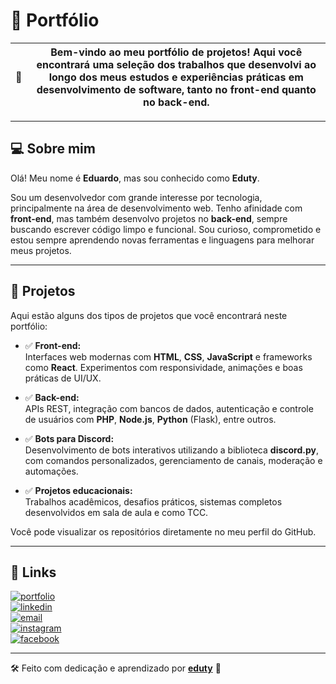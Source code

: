 # 📍 Portfólio

| 📖 | Bem-vindo ao meu portfólio de projetos! Aqui você encontrará uma seleção dos trabalhos que desenvolvi ao longo dos meus estudos e experiências práticas em desenvolvimento de software, tanto no **front-end** quanto no **back-end**. |
| --- | --- |

---

## 💻 Sobre mim

Olá! Meu nome é **Eduardo**, mas sou conhecido como **Eduty**.

Sou um desenvolvedor com grande interesse por tecnologia, principalmente na área de desenvolvimento web. Tenho afinidade com **front-end**, mas também desenvolvo projetos no **back-end**, sempre buscando escrever código limpo e funcional. Sou curioso, comprometido e estou sempre aprendendo novas ferramentas e linguagens para melhorar meus projetos.

---

## 🚀 Projetos

Aqui estão alguns dos tipos de projetos que você encontrará neste portfólio:

- ✅ **Front-end:**  
  Interfaces web modernas com **HTML**, **CSS**, **JavaScript** e frameworks como **React**. Experimentos com responsividade, animações e boas práticas de UI/UX.

- ✅ **Back-end:**  
  APIs REST, integração com bancos de dados, autenticação e controle de usuários com **PHP**, **Node.js**, **Python** (Flask), entre outros.

- ✅ **Bots para Discord:**  
  Desenvolvimento de bots interativos utilizando a biblioteca **discord.py**, com comandos personalizados, gerenciamento de canais, moderação e automações.

- ✅ **Projetos educacionais:**  
  Trabalhos acadêmicos, desafios práticos, sistemas completos desenvolvidos em sala de aula e como TCC.

Você pode visualizar os repositórios diretamente no meu perfil do GitHub.

---

## 🔗 Links

[![portfolio](https://img.shields.io/badge/my_portfolio-000?style=for-the-badge&logo=ko-fi&logoColor=white)](https://eduty5665.github.io/Portifolio/)  
[![linkedin](https://img.shields.io/badge/-LinkedIn-%230077B5?style=for-the-badge&logo=linkedin&logoColor=white)](https://www.linkedin.com/in/eduardo-lemes-185715239/)  
[![email](https://img.shields.io/badge/-Gmail-%23333?style=for-the-badge&logo=gmail&logoColor=white)](mailto:edulucas.le43@gmail.com)  
[![instagram](https://img.shields.io/badge/-Instagram-%23E4405F?style=for-the-badge&logo=instagram&logoColor=white)](https://www.instagram.com/_eduty/)  
[![facebook](https://img.shields.io/badge/-Facebook-%230077B5?style=for-the-badge&logo=facebook&logoColor=white)](https://www.facebook.com/eduardo.januario.5876/)

---

🛠️ Feito com dedicação e aprendizado por [**eduty**](https://github.com/eduty5665) 🤍
